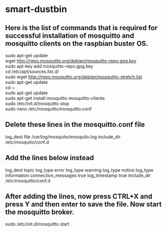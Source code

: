 # smart-dustbin
## Here is the list of commands that is required for successful installation of mosquitto and mosquitto clients on the raspbian buster OS.
sudo apt-get update  
wget http://repo.mosquitto.org/debian/mosquitto-repo.gpg.key  
sudo apt-key add mosquitto-repo.gpg.key  
cd /etc/apt/sources.list.d/  
sudo wget http://repo.mosquitto.org/debian/mosquitto-stretch.list  
sudo apt-get update  
cd ~  
sudo apt-get update  
sudo apt-get install mosquitto mosquitto-clients  
sudo /etc/init.d/mosquitto stop  
sudo nano /etc/mosquitto/mosquitto.conf  

## Delete these lines in the mosquitto.conf file
log_dest file /var/log/mosquito/mosquito.log
include_dir /etc/mosquito/conf.d

## Add the lines below instead
log_dest topic
log_type error
log_type warning
log_type notice
log_type information
connection_messages true
log_timestamp true
include_dir /etc/mosquitto/conf.d

## After adding the lines, now press CTRL+X and press Y and then enter to save the file. Now start the mosquitto broker.
sudo /etc/init.d/mosquitto start
